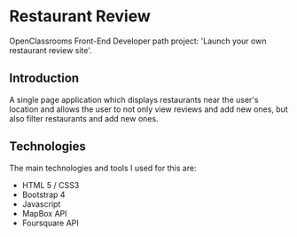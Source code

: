 # Restaurant Review 
OpenClassrooms Front-End Developer path project: 'Launch your own restaurant review site'.

## Introduction
A single page application which displays restaurants near the user's location and allows the user to not only view reviews and add new ones, but also filter restaurants and add new ones.

## Technologies 
The main technologies and tools I used for this are:

- HTML 5 / CSS3
- Bootstrap 4
- Javascript
- MapBox API
- Foursquare API


